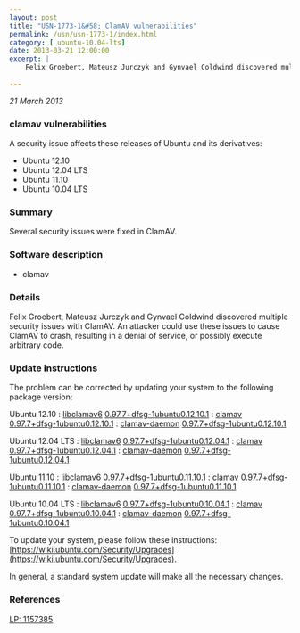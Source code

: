```yaml
---
layout: post
title: "USN-1773-1&#58; ClamAV vulnerabilities"
permalink: /usn/usn-1773-1/index.html
category: [ ubuntu-10.04-lts]
date: 2013-03-21 12:00:00
excerpt: |
    Felix Groebert, Mateusz Jurczyk and Gynvael Coldwind discovered multiple security issues with ClamAV. An attacker could use these issues to cause ClamAV to crash, resulting in a denial of service, or possibly execute arbitrary code. 
    
--- 
```

 
 

*21 March 2013*

### clamav vulnerabilities

A security issue affects these releases of Ubuntu and its derivatives:

* Ubuntu 12.10
* Ubuntu 12.04 LTS
* Ubuntu 11.10
* Ubuntu 10.04 LTS

### Summary

Several security issues were fixed in ClamAV. 

### Software description

* clamav 

### Details

Felix Groebert, Mateusz Jurczyk and Gynvael Coldwind discovered multiple security issues with ClamAV. An attacker could use these issues to cause ClamAV to crash, resulting in a denial of service, or possibly execute arbitrary code. 

### Update instructions

The problem can be corrected by updating your system to the following package version:

Ubuntu 12.10
 : [libclamav6](https://launchpad.net/ubuntu/+source/clamav) <span> [0.97.7+dfsg-1ubuntu0.12.10.1](https://launchpad.net/ubuntu/+source/clamav/0.97.7+dfsg-1ubuntu0.12.10.1) </span> 
 : [clamav](https://launchpad.net/ubuntu/+source/clamav) <span> [0.97.7+dfsg-1ubuntu0.12.10.1](https://launchpad.net/ubuntu/+source/clamav/0.97.7+dfsg-1ubuntu0.12.10.1) </span> 
 : [clamav-daemon](https://launchpad.net/ubuntu/+source/clamav) <span> [0.97.7+dfsg-1ubuntu0.12.10.1](https://launchpad.net/ubuntu/+source/clamav/0.97.7+dfsg-1ubuntu0.12.10.1) </span> 

Ubuntu 12.04 LTS
 : [libclamav6](https://launchpad.net/ubuntu/+source/clamav) <span> [0.97.7+dfsg-1ubuntu0.12.04.1](https://launchpad.net/ubuntu/+source/clamav/0.97.7+dfsg-1ubuntu0.12.04.1) </span> 
 : [clamav](https://launchpad.net/ubuntu/+source/clamav) <span> [0.97.7+dfsg-1ubuntu0.12.04.1](https://launchpad.net/ubuntu/+source/clamav/0.97.7+dfsg-1ubuntu0.12.04.1) </span> 
 : [clamav-daemon](https://launchpad.net/ubuntu/+source/clamav) <span> [0.97.7+dfsg-1ubuntu0.12.04.1](https://launchpad.net/ubuntu/+source/clamav/0.97.7+dfsg-1ubuntu0.12.04.1) </span> 

Ubuntu 11.10
 : [libclamav6](https://launchpad.net/ubuntu/+source/clamav) <span> [0.97.7+dfsg-1ubuntu0.11.10.1](https://launchpad.net/ubuntu/+source/clamav/0.97.7+dfsg-1ubuntu0.11.10.1) </span> 
 : [clamav](https://launchpad.net/ubuntu/+source/clamav) <span> [0.97.7+dfsg-1ubuntu0.11.10.1](https://launchpad.net/ubuntu/+source/clamav/0.97.7+dfsg-1ubuntu0.11.10.1) </span> 
 : [clamav-daemon](https://launchpad.net/ubuntu/+source/clamav) <span> [0.97.7+dfsg-1ubuntu0.11.10.1](https://launchpad.net/ubuntu/+source/clamav/0.97.7+dfsg-1ubuntu0.11.10.1) </span> 

Ubuntu 10.04 LTS
 : [libclamav6](https://launchpad.net/ubuntu/+source/clamav) <span> [0.97.7+dfsg-1ubuntu0.10.04.1](https://launchpad.net/ubuntu/+source/clamav/0.97.7+dfsg-1ubuntu0.10.04.1) </span> 
 : [clamav](https://launchpad.net/ubuntu/+source/clamav) <span> [0.97.7+dfsg-1ubuntu0.10.04.1](https://launchpad.net/ubuntu/+source/clamav/0.97.7+dfsg-1ubuntu0.10.04.1) </span> 
 : [clamav-daemon](https://launchpad.net/ubuntu/+source/clamav) <span> [0.97.7+dfsg-1ubuntu0.10.04.1](https://launchpad.net/ubuntu/+source/clamav/0.97.7+dfsg-1ubuntu0.10.04.1) </span> 

To update your system, please follow these instructions: [https://wiki.ubuntu.com/Security/Upgrades](https://wiki.ubuntu.com/Security/Upgrades).

In general, a standard system update will make all the necessary changes. 

### References

 
 [LP: 1157385](https://launchpad.net/bugs/1157385)
 

